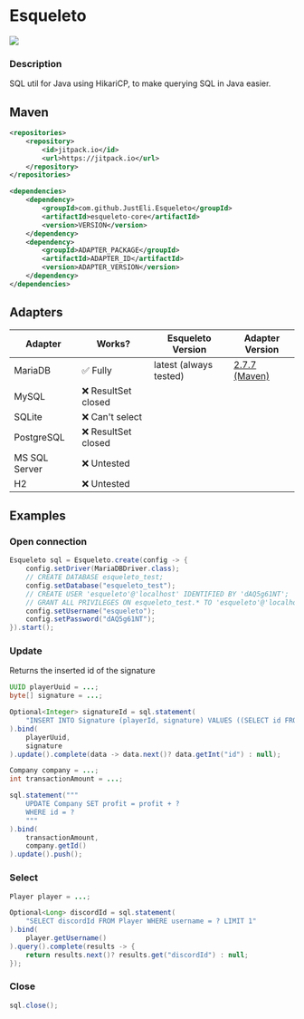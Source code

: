 # Esqueleto
![](https://img.shields.io/badge/Java-17-blue)

### Description
SQL util for Java using HikariCP, to make querying SQL in Java easier.

## Maven
```xml
<repositories>
    <repository>
        <id>jitpack.io</id>
        <url>https://jitpack.io</url>
    </repository>
</repositories>

<dependencies>
    <dependency>
        <groupId>com.github.JustEli.Esqueleto</groupId>
        <artifactId>esqueleto-core</artifactId>
        <version>VERSION</version>
    </dependency>
    <dependency>
        <groupId>ADAPTER_PACKAGE</groupId>
        <artifactId>ADAPTER_ID</artifactId>
        <version>ADAPTER_VERSION</version>
    </dependency>
</dependencies>
```

## Adapters

| **Adapter** | **Works?** | **Esqueleto Version** | **Adapter Version** |
|------------|------------|---------------------------|-------------------------|
| MariaDB       | ✅ Fully    | latest (always tested) | [2.7.7 (Maven)](https://mvnrepository.com/artifact/org.mariadb.jdbc/mariadb-java-client/2.7.7) |
| MySQL         | ❌ ResultSet closed     |                           |                         |
| SQLite        | ❌ Can't select    |                           |                         |
| PostgreSQL    | ❌ ResultSet closed    |                           |                         |
| MS SQL Server | ❌ Untested    |                           |                         |
| H2            | ❌ Untested    |                           |                         |

## Examples

### Open connection
```java
Esqueleto sql = Esqueleto.create(config -> {
    config.setDriver(MariaDBDriver.class);
    // CREATE DATABASE esqueleto_test;
    config.setDatabase("esqueleto_test");
    // CREATE USER 'esqueleto'@'localhost' IDENTIFIED BY 'dAQ5g61NT';
    // GRANT ALL PRIVILEGES ON esqueleto_test.* TO 'esqueleto'@'localhost';
    config.setUsername("esqueleto");
    config.setPassword("dAQ5g61NT");
}).start();
```
### Update
Returns the inserted id of the signature
```java
UUID playerUuid = ...;
byte[] signature = ...;

Optional<Integer> signatureId = sql.statement(
    "INSERT INTO Signature (playerId, signature) VALUES ((SELECT id FROM Player WHERE uniqueId = ?), ?)"
).bind(
    playerUuid,
    signature
).update().complete(data -> data.next()? data.getInt("id") : null);
```

```java
Company company = ...;
int transactionAmount = ...;

sql.statement("""
    UPDATE Company SET profit = profit + ?
    WHERE id = ?
    """
).bind(
    transactionAmount,
    company.getId()
).update().push();
```
### Select
```java
Player player = ...;

Optional<Long> discordId = sql.statement(
    "SELECT discordId FROM Player WHERE username = ? LIMIT 1"
).bind(
    player.getUsername()
).query().complete(results -> {
    return results.next()? results.get("discordId") : null;
});
```
### Close
```java
sql.close();
```
